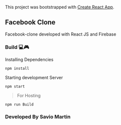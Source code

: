 This project was bootstrapped with [Create React App](https://github.com/facebook/create-react-app).

## Facebook Clone
Facebook-clone developed with React JS and Firebase



### Build 💻🎮
Installing Dependencies
```
npm install
```
Starting development Server
```
npm start
```

> For Hosting
```
npm run Build
```

### Developed By Savio Martin
